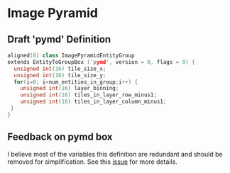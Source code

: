 # Image Pyramid

## Draft 'pymd' Definition

```C++
aligned(8) class ImagePyramidEntityGroup
extends EntityToGroupBox ('pymd', version = 0, flags = 0) {
  unsigned int(16) tile_size_x;
  unsigned int(16) tile_size_y;
  for(i=0; i<num_entities_in_group;i++) {
    unsigned int(16) layer_binning;
    unsigned int(16) tiles_in_layer_row_minus1;
    unsigned int(16) tiles_in_layer_column_minus1;
 }
}
```

## Feedback on pymd box

I believe most of the variables this definition are redundant and should be removed for simplification.
See this [issue](https://github.com/MPEGGroup/FileFormat/issues/100) for more details.
